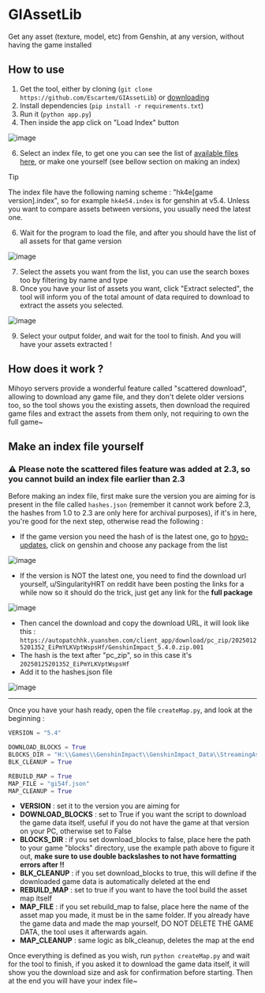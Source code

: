 # GIAssetLib
Get any asset (texture, model, etc) from Genshin, at any version, without having the game installed

## How to use

1. Get the tool, either by cloning (`git clone https://github.com/Escartem/GIAssetLib`) or [downloading](https://github.com/Escartem/GIAssetLib/archive/refs/heads/master.zip)
2. Install dependencies (`pip install -r requirements.txt`)
3. Run it (`python app.py`)
4. Then inside the app click on "Load Index" button
   
![image](https://github.com/user-attachments/assets/523f7775-b1b5-446e-a202-648fe31dddc7)

6. Select an index file, to get one you can see the list of [available files here](https://github.com/Escartem/GIAssetLibIndexes/tree/master), or make one yourself (see bellow section on making an index)
> [!TIP] 
> The index file have the following naming scheme : "hk4e[game version].index", so for example `hk4e54.index` is for genshin at v5.4. Unless you want to compare assets between versions, you usually need the latest one.
6. Wait for the program to load the file, and after you should have the list of all assets for that game version

![image](https://github.com/user-attachments/assets/3a3039fb-dcc8-456d-ad1e-b74701cc6704)

7. Select the assets you want from the list, you can use the search boxes too by filtering by name and type
8. Once you have your list of assets you want, click "Extract selected", the tool will inform you of the total amount of data required to download to extract the assets you selected.

![image](https://github.com/user-attachments/assets/16f23ecd-f9af-480e-90c8-e1f592fbb9f6)

9. Select your output folder, and wait for the tool to finish. And you will have your assets extracted !

## How does it work ?

Mihoyo servers provide a wonderful feature called "scattered download", allowing to download any game file, and they don't delete older versions too, so the tool shows you the existing assets, then download the required game files and extract the assets from them only, not requiring to own the full game~

## Make an index file yourself

### ⚠️ Please note the scattered files feature was added at 2.3, so you cannot build an index file earlier than 2.3

Before making an index file, first make sure the version you are aiming for is present in the file called `hashes.json` (remember it cannot work before 2.3, the hashes from 1.0 to 2.3 are only here for archival purposes), if it's in here, you're good for the next step, otherwise read the following :
- If the game version you need the hash of is the latest one, go to [hoyo-updates](https://hoyo-updates.vercel.app/), click on genshin and choose any package from the list

![image](https://github.com/user-attachments/assets/c6d6e464-6dad-43eb-a222-7fde93dc44d8)

- If the version is NOT the latest one, you need to find the download url yourself, u/SingularityHRT on reddit have been posting the links for a while now so it should do the trick, just get any link for the __**full package**__

![image](https://github.com/user-attachments/assets/195cc763-4d4a-46c1-aa76-0a4fb8d8b81f)
  
- Then cancel the download and copy the download URL, it will look like this : `https://autopatchhk.yuanshen.com/client_app/download/pc_zip/20250125201352_EiPmYLKVptWspsHf/GenshinImpact_5.4.0.zip.001`
- The hash is the text after "pc_zip", so in this case it's `20250125201352_EiPmYLKVptWspsHf`
- Add it to the hashes.json file

![image](https://github.com/user-attachments/assets/940e7af5-e142-4e22-a153-e9446f46d2a6)

---

Once you have your hash ready, open the file `createMap.py`, and look at the beginning :

```py
VERSION = "5.4"

DOWNLOAD_BLOCKS = True
BLOCKS_DIR = "H:\\Games\\GenshinImpact\\GenshinImpact_Data\\StreamingAssets\\AssetBundles\\blocks"
BLK_CLEANUP = True

REBUILD_MAP = True
MAP_FILE = "gi54f.json"
MAP_CLEANUP = True
```

- **VERSION** : set it to the version you are aiming for
- **DOWNLOAD_BLOCKS** : set to True if you want the script to download the game data itself, useful if you do not have the game at that version on your PC, otherwise set to False
- **BLOCKS_DIR** : if you set download_blocks to false, place here the path to your game "blocks" directory, use the example path above to figure it out, **make sure to use double backslashes to not have formatting errors after !!**
- **BLK_CLEANUP** : if you set download_blocks to true, this will define if the downloaded game data is automatically deleted at the end
- **REBUILD_MAP** : set to true if you want to have the tool build the asset map itself
- **MAP_FILE** : if you set rebuild_map to false, place here the name of the asset map you made, it must be in the same folder. If you already have the game data and made the map yourself, DO NOT DELETE THE GAME DATA, the tool uses it afterwards again.
- **MAP_CLEANUP** : same logic as blk_cleanup, deletes the map at the end

Once everything is defined as you wish, run `python createMap.py` and wait for the tool to finish, if you asked it to download the game data itself, it will show you the download size and ask for confirmation before starting. Then at the end you will have your index file~
